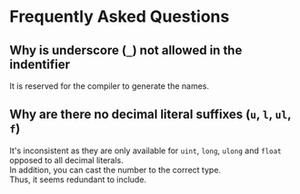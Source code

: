 # Frequently Asked Questions

## Why is underscore (`_`) not allowed in the indentifier

It is reserved for the compiler to generate the names.

## Why are there no decimal literal suffixes (`u`, `l`, `ul`, `f`)

It's inconsistent as they are only available for `uint`, `long`, `ulong` and `float` opposed to all decimal literals.  
In addition, you can cast the number to the correct type.  
Thus, it seems redundant to include.
